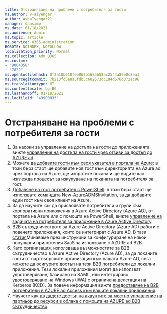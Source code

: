 ```yaml
---
title: Отстраняване на проблеми с потребителя за гости
ms.author: v-aiyengar
author: AshaIyengar21
manager: dansimp
ms.date: 01/18/2021
ms.audience: Admin
ms.topic: article
ms.service: o365-administration
ROBOTS: NOINDEX, NOFOLLOW
localization_priority: Normal
ms.collection: Adm_O365
ms.custom:
- "9004358"
- "7822"
ms.openlocfilehash: 0f2a10b918fee067b167ab58ac2544a89e0c8ea1
ms.sourcegitcommit: 7b213fd5e8a3fdb5c602673dc194d576d372ac96
ms.translationtype: MT
ms.contentlocale: bg-BG
ms.lasthandoff: 01/18/2021
ms.locfileid: "49900833"
---
```

# <a name="troubleshoot-guest-user-issues"></a>Отстраняване на проблеми с потребителя за гости

1. За насоки за управление на достъпа на гости до приложенията вижте [управление на достъпа на гости чрез отзиви за достъп до AZURE ad](https://docs.microsoft.com/azure/active-directory/governance/manage-guest-access-with-access-reviews).
1. Можете [да добавите гости към своя указател в портала на Azure](https://docs.microsoft.com/azure/active-directory/external-identities/b2b-quickstart-add-guest-users-portal): в този бърз старт ще добавите нов гост към директорията на Azure ad чрез портала на Azure, ще изпратите покана и ще видите как изглежда процесът за изкупуване на поканата на потребителя за гост.
1. [Добавяне на гост потребител с PowerShell](https://docs.microsoft.com/azure/active-directory/external-identities/b2b-quickstart-invite-powershell): в този бърз старт ще използвате командата New-AzureADMSInvitation, за да добавите един гост към своя клиент на Azure.
1. За да научите как да присвоявате потребители и групи към корпоративни приложения в Azure Active Directory (Azure AD), от портала на Azure или с помощта на PowerShell, вижте [управление на задачата на потребителя за приложение в Azure Active Directory](https://docs.microsoft.com/azure/active-directory/manage-apps/assign-user-or-group-access-portal). 
1. B2B сътрудничеството за Azure Active Directory (Azure AD) работи с повечето приложения, които се интегрират с Azure AD. В тази [статия](https://docs.microsoft.com/azure/active-directory/external-identities/configure-saas-apps)Минаваме през инструкции за конфигуриране на някои популярни приложения SaaS за използване с AZURE ad B2B.
1. Като организация, използваща възможностите за B2B сътрудничество в Azure Active Directory (Azure AD), за да поканите гости от партньорските организации към вашата Azure AD, сега можете да осигурите достъп на тези B2B потребители до локални приложения. Тези локални приложения могат да използват удостоверяване, базирано на SAML, или интегрирано удостоверяване на Windows (IWA) с ограничена делегация на Kerberos (KCD). За повече информация вижте [предоставяне на B2B потребители в AZURE ad Access към вашите локални приложения](https://docs.microsoft.com/azure/active-directory/external-identities/hybrid-cloud-to-on-premises).
1. Научете как да [дадете достъп на акаунтите за местно управление на партньор до ресурси в облака с помощта на AZURE ad B2B сътрудничество](https://docs.microsoft.com/azure/active-directory/external-identities/hybrid-on-premises-to-cloud).